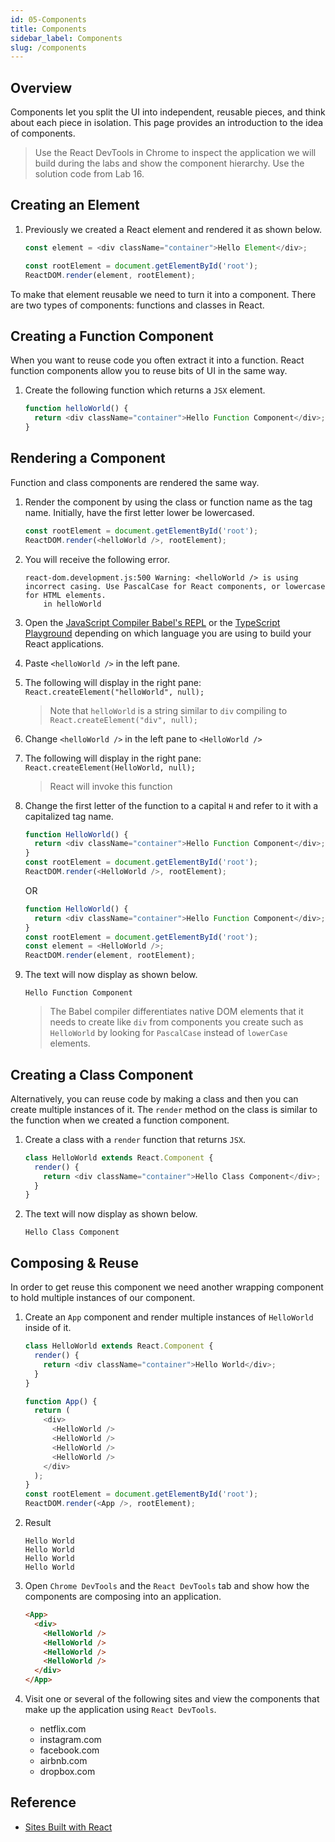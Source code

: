 ```yaml
---
id: 05-Components
title: Components
sidebar_label: Components
slug: /components
---
```


## Overview

Components let you split the UI into independent, reusable pieces, and think about each piece in isolation. This page provides an introduction to the idea of components.

> Use the React DevTools in Chrome to inspect the application we will build during the labs and show the component hierarchy. Use the solution code from Lab 16.

## Creating an Element

1. Previously we created a React element and rendered it as shown below.

   ```js
   const element = <div className="container">Hello Element</div>;

   const rootElement = document.getElementById('root');
   ReactDOM.render(element, rootElement);
   ```

To make that element reusable we need to turn it into a component.
There are two types of components: functions and classes in React.

## Creating a Function Component

When you want to reuse code you often extract it into a function. React function components allow you to reuse bits of UI in the same way.

1. Create the following function which returns a `JSX` element.

   ```js
   function helloWorld() {
     return <div className="container">Hello Function Component</div>;
   }
   ```

## Rendering a Component

Function and class components are rendered the same way.

1. Render the component by using the class or function name as the tag name. Initially, have the first letter lower be lowercased.

   ```js
   const rootElement = document.getElementById('root');
   ReactDOM.render(<helloWorld />, rootElement);
   ```

1. You will receive the following error.

   ```
   react-dom.development.js:500 Warning: <helloWorld /> is using incorrect casing. Use PascalCase for React components, or lowercase for HTML elements.
       in helloWorld
   ```

1. Open the [JavaScript Compiler Babel's REPL](https://babeljs.io/repl) or the [TypeScript Playground](https://www.typescriptlang.org/play?#code/Q) depending on which language you are using to build your React applications.
1. Paste `<helloWorld />` in the left pane.
1. The following will display in the right pane: `React.createElement("helloWorld", null);`
   > Note that `helloWorld` is a string similar to `div` compiling to `React.createElement("div", null);`
1. Change `<helloWorld />` in the left pane to `<HelloWorld />`
1. The following will display in the right pane: `React.createElement(HelloWorld, null);`
   > React will invoke this function
1. Change the first letter of the function to a capital `H` and refer to it with a capitalized tag name.

   ```js
   function HelloWorld() {
     return <div className="container">Hello Function Component</div>;
   }
   const rootElement = document.getElementById('root');
   ReactDOM.render(<HelloWorld />, rootElement);
   ```

   OR

   ```js
   function HelloWorld() {
     return <div className="container">Hello Function Component</div>;
   }
   const rootElement = document.getElementById('root');
   const element = <HelloWorld />;
   ReactDOM.render(element, rootElement);
   ```

1. The text will now display as shown below.

   ```
   Hello Function Component
   ```

   > The Babel compiler differentiates native DOM elements that it needs to create like `div` from components you create such as `HelloWorld` by looking for `PascalCase` instead of `lowerCase` elements.

## Creating a Class Component

Alternatively, you can reuse code by making a class and then you can create multiple instances of it. The `render` method on the class is similar to the function when we created a function component.

1. Create a class with a `render` function that returns `JSX`.

   ```js
   class HelloWorld extends React.Component {
     render() {
       return <div className="container">Hello Class Component</div>;
     }
   }
   ```

1. The text will now display as shown below.
   ```
   Hello Class Component
   ```

## Composing & Reuse

In order to get reuse this component we need another wrapping component to hold multiple instances of our component.

1. Create an `App` component and render multiple instances of `HelloWorld` inside of it.

   ```js
   class HelloWorld extends React.Component {
     render() {
       return <div className="container">Hello World</div>;
     }
   }

   function App() {
     return (
       <div>
         <HelloWorld />
         <HelloWorld />
         <HelloWorld />
         <HelloWorld />
       </div>
     );
   }
   const rootElement = document.getElementById('root');
   ReactDOM.render(<App />, rootElement);
   ```

2. Result
   ```
   Hello World
   Hello World
   Hello World
   Hello World
   ```
3. Open `Chrome DevTools` and the `React DevTools` tab and show how the components are composing into an application.

   ```html
   <App>
     <div>
       <HelloWorld />
       <HelloWorld />
       <HelloWorld />
       <HelloWorld />
     </div>
   </App>
   ```

4. Visit one or several of the following sites and view the components that make up the application using `React DevTools`.
   - netflix.com
   - instagram.com
   - facebook.com
   - airbnb.com
   - dropbox.com

## Reference

- [Sites Built with React](https://www.quora.com/Which-are-the-top-10-sites-built-with-ReactJS)
